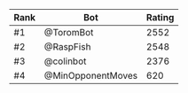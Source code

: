 Rank|Bot|Rating
---|---|---
#1|@ToromBot|2552
#2|@RaspFish|2548
#3|@colinbot|2376
#4|@MinOpponentMoves|620
